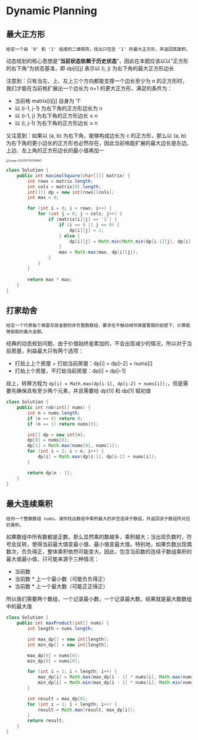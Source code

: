 # Dynamic Planning



## 最大正方形

```text
给定一个由 '0' 和 '1' 组成的二维矩阵，找出只包含 '1' 的最大正方形，并返回其面积。
```
动态规划的核心思想是“**当前状态依赖于历史状态**”，因此在本题应该以以“正方形的右下角”为状态基准，即 dp[i][j] 表示以 (i, j) 为右下角的最大正方形边长

注意到：只有当左、上、左上三个方向都能支撑一个边长至少为 n 的正方形时，我们才能在当前格扩展出一个边长为 n+1 的更大正方形，满足的条件为：

- 当前格 matrix[i][j] 自身为 '1'
- 以 (i-1, j-1) 为右下角的正方形边长为 n
- 以 (i-1, j) 为右下角的正方形边长 ≥ n
- 以 (i, j-1) 为右下角的正方形边长 ≥ n

又注意到：如果以 (a, b) 为右下角，能够构成边长为 c 的正方形，那么以 (a, b) 为右下角的更小边长的正方形也必然存在，因此当前格能扩展的最大边长是左边、上边、左上角的正方形边长的最小值再加一

<img src="https://dasi-blog.oss-cn-guangzhou.aliyuncs.com/Java/202510111501374.png" alt="image-20251011150109847" style="zoom: 50%;" />

```java
class Solution {
    public int maximalSquare(char[][] matrix) {
        int rows = matrix.length;
        int cols = matrix[0].length;
        int[][] dp = new int[rows][cols];
        int max = 0;

        for (int i = 0; i < rows; i++) {
            for (int j = 0; j < cols; j++) {
                if (matrix[i][j] == '1') {
                    if (i == 0 || j == 0) {
                        dp[i][j] = 1;
                    } else {
                        dp[i][j] = Math.min(Math.min(dp[i-1][j], dp[i][j-1]),dp[i-1][j-1]) + 1;
                    }
                    max = Math.max(max, dp[i][j]);
                }
            }
        }

        return max * max;
    }
}
```



## 打家劫舍

```text
给定一个代表每个房屋存放金额的非负整数数组，要求在不触动相邻房屋警报的前提下，计算能够偷取的最大金额。
```

经典的动态规划问题，由于价值始终是累加的，不会出现减少的情况，所以对于当前房屋，利益最大只有两个选项：

- 打劫上上个房屋 + 打劫当前房屋：dp[i] = dp[i-2] + nums[i]
- 打劫上个房屋，不打劫当前房屋：dp[i] = dp[i-1]

综上，转移方程为 `dp[i] = Math.max(dp[i-1], dp[i-2] + nums[i]);`，但是需要先确保具有至少两个元素，并且需要给 dp[0] 和 dp[1] 赋初值

```java
class Solution {
    public int rob(int[] nums) {
        int n = nums.length;
        if (n == 0) return 0;
        if (n == 1) return nums[0];

        int[] dp = new int[n];
        dp[0] = nums[0];
        dp[1] = Math.max(nums[0], nums[1]);
        for (int i = 2; i < n; i++) {
            dp[i] = Math.max(dp[i-1], dp[i-2] + nums[i]);
        }

        return dp[n - 1];
    }
}
```



## 最大连续乘积

```text
给你一个整数数组 nums，请你找出数组中乘积最大的非空连续子数组，并返回该子数组所对应的乘积。
```

如果数组中所有数都是正数，那么显然乘的数越多，乘积越大；当出现负数时，符号会反转，使得当前最大值变最小值、最小值变最大值。特别地，如果负数出现偶数次，负负得正，整体乘积依然可能变大。因此，包含当前数的连续子数组乘积的最大或最小值，只可能来源于三种情况：

- 当前数
- 当前数 * 上一个最小数（可能负负得正）
- 当前数 * 上一个最大数（可能正正得正）

所以我们需要两个数组，一个记录最小数，一个记录最大数，结果就是最大数数组中的最大值

```java
class Solution {
    public int maxProduct(int[] nums) {
        int length = nums.length;

        int max_dp[] = new int[length];
        int min_dp[] = new int[length];

        max_dp[0] = nums[0];
        min_dp[0] = nums[0];

        for (int i = 1; i < length; i++) {
            max_dp[i] = Math.max(max_dp[i - 1] * nums[i], Math.max(nums[i], min_dp[i - 1] * nums[i]));
            min_dp[i] = Math.min(max_dp[i - 1] * nums[i], Math.min(nums[i], min_dp[i - 1] * nums[i]));
        }

        int result = max_dp[0];
        for (int i = 1; i < length; i++) {
            result = Math.max(result, max_dp[i]);
        }
        return result;
    }
}
```

